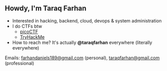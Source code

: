 ## Howdy, I'm Taraq Farhan

- Interested in hacking, backend, cloud, devops & system administration
- I do CTFs btw
  - [picoCTF](https://play.picoctf.org/users/taraqfarhan)
  - [TryHackMe](https://tryhackme.com/p/taraqfarhan)
- How to reach me? It's actually **@taraqfarhan** everywhere (literally everywhere)

Emails: farhandaniels189@gmail.com (personal), taraqfarhan@gmail.com (professional)
